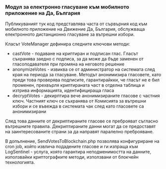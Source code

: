 ### Модул за електронно гласуване към мобилното приложение на Да, България

Публикуваният тук код представлява часта от сървърния код към мобилното приложение на Движение Да, България, обслужваща електронното дистанционно гласуване за вътрешни избори.

Класът VoteManager дефинира следните ключови методи:

- castVote - подаване на криптиран и подписан глас. Гласът съхранява заедно с подписа, за да може да бъде заменен от гласоподавателя при промяна на неговото решение
- anonymizeVotes - извиква се от администратор на системата след края на периода за гласуване. Методът анонимизира гласовете, като преди това проверява подписите, гарантирайкки, че гласът не е бил променен, прехвърля криптираната част в отделна таблица и изтрива информацията, идентифицираща гласа
- decryptVotes - декирптира вече анонимизираните гласове с частния ключ. Частният ключ се съхранява от Комисията за вътрешни избори и се въвежда в системата чак след като гласовете са анонимизирани

След това данните от декриптираните гласове се преброяват съгласно вътрешните правила. Декриптираните данни могат да се предоставят на заинтересованите страни за да направят паралелно преброяване.

В допълнение, SendVotesToBlockchain.php позволява конфигуриране на cron job, който извлича подадените гласове и ги изпраща към LogSentinel - услуга, която гарантира неподменимостта на данните, използвайки криптографките методи, използвани от блокчейн технологията.